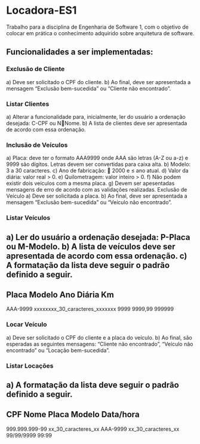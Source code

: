 ﻿# Locadora-ES1

Trabalho para a disciplina de Engenharia de Software 1, com o objetivo de colocar em prática o conhecimento adquirido sobre arquitetura de software.

 
## Funcionalidades a ser implementadas:

### Exclusão de Cliente

a) Deve ser solicitado o CPF do cliente.
b) Ao final, deve ser apresentada a mensagem “Exclusão bem-sucedida” ou “Cliente não 
encontrado”.

### Listar Clientes 
a) Alterar a funcionalidade para, inicialmente, ler do usuário a ordenação desejada: C-CPF ou NNome.
b) A lista de clientes deve ser apresentada de acordo com essa ordenação.


### Inclusão de Veículos
a) Placa: deve ter o formato AAA9999 onde AAA são letras (A-Z ou a-z) e 9999 são dígitos.
Letras devem ser convertidas para caixa alta.
b) Modelo: 3 a 30 caracteres.
c) Ano de fabricação:  2000 e ≤ ano atual.
d) Valor da diária: valor real > 0.
e) Quilometragem: valor inteiro > 0.
f) Não podem existir dois veículos com a mesma placa.
g) Devem ser apesentadas mensagens de erro de acordo com as validações realizadas.
Exclusão de Veículo
a) Deve ser solicitada a placa.
b) Ao final, deve ser apresentada a mensagem “Exclusão bem-sucedida” ou “Veículo não 
encontrado”.

### Listar Veículos 
a) Ler do usuário a ordenação desejada: P-Placa ou M-Modelo.
b) A lista de veículos deve ser apresentada de acordo com essa ordenação.
c) A formatação da lista deve seguir o padrão definido a seguir.
 -----------------------------------------------------------
 Placa Modelo Ano Diária Km
 -----------------------------------------------------------
 AAA-9999 xxxxxxxx_30_caracteres_xxxxxxx 9999 9999,99 999999

### Locar Veículo 
a) Deve ser solicitado o CPF do cliente e a placa do veículo.
b) Ao final, são esperadas as seguintes mensagens: “Cliente não encontrado”, “Veículo não 
encontrado” ou “Locação bem-sucedida”.

### Listar Locações 
a) A formatação da lista deve seguir o padrão definido a seguir.
 --------------------------------------------------------------------------------
 CPF Nome Placa Modelo Data/hora
 --------------------------------------------------------------------------------
 999.999.999-99 xx_30_caracteres_xx AAA-9999 xx_30_caracteres_xx 99/99/9999 99:99
